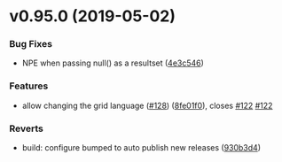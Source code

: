 # v0.95.0 (2019-05-02)


### Bug Fixes

* NPE when passing null() as a resultset ([4e3c546](https://github.com/BBj-Plugins/BBjGridExWidget/commit/4e3c546))


### Features

* allow changing the grid language ([#128](https://github.com/BBj-Plugins/BBjGridExWidget/issues/128)) ([8fe01f0](https://github.com/BBj-Plugins/BBjGridExWidget/commit/8fe01f0)), closes [#122](https://github.com/BBj-Plugins/BBjGridExWidget/issues/122) [#122](https://github.com/BBj-Plugins/BBjGridExWidget/issues/122)


### Reverts

* build: configure bumped to auto publish new releases ([930b3d4](https://github.com/BBj-Plugins/BBjGridExWidget/commit/930b3d4))



